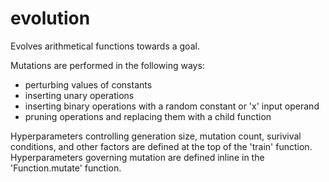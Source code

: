 # evolution

Evolves arithmetical functions towards a goal.

Mutations are performed in the following ways:
* perturbing values of constants
* inserting unary operations
* inserting binary operations with a random constant or 'x' input operand
* pruning operations and replacing them with a child function

Hyperparameters controlling generation size, mutation count, surivival conditions, and other factors are defined at the top of the 'train' function. Hyperparameters governing mutation are defined inline in the 'Function.mutate' function.
